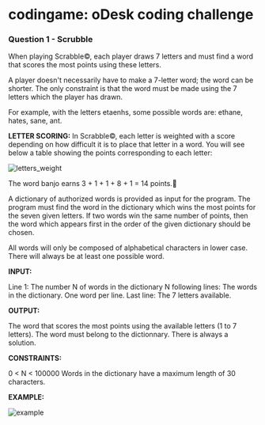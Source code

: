# codingame: oDesk coding challenge

### Question 1 - Scrubble

When playing Scrabble©, each player draws 7 letters and must find a word that scores the most points using these letters.

A player doesn't necessarily have to make a 7-letter word; the word can be shorter. The only constraint is that the word must be made using the 7 letters which the player has drawn.

For example, with the letters  etaenhs, some possible words are: ethane, hates, sane, ant.


**LETTER SCORING:**
In Scrabble©, each letter is weighted with a score depending on how difficult it is to place that letter in a word. You will see below a table showing the points corresponding to each letter:
 
![letters_weight](http://imageshack.us/a/img194/1852/vi2f.png)

The word banjo earns 3 + 1 + 1 + 8 + 1 = 14 points.


A dictionary of authorized words is provided as input for the program. The program must find the word in the dictionary which wins the most points for the seven given letters. If two words win the same number of points, then the word which appears first in the order of the given dictionary should be chosen.
 

All words will only be composed of alphabetical characters in lower case. There will always be at least one possible word.
 
**INPUT:**

Line 1: The number N of words in the dictionary
N following lines: The words in the dictionary. One word per line.
Last line: The 7 letters available.
 
**OUTPUT:**

The word that scores the most points using the available letters (1 to 7 letters). The word must belong to the dictionnary. There is always a solution.
 
**CONSTRAINTS:**

0 < N < 100000
Words in the dictionary have a maximum length of 30 characters.
 
**EXAMPLE:**

![example](http://imageshack.us/a/img819/9324/cyzc.png)
